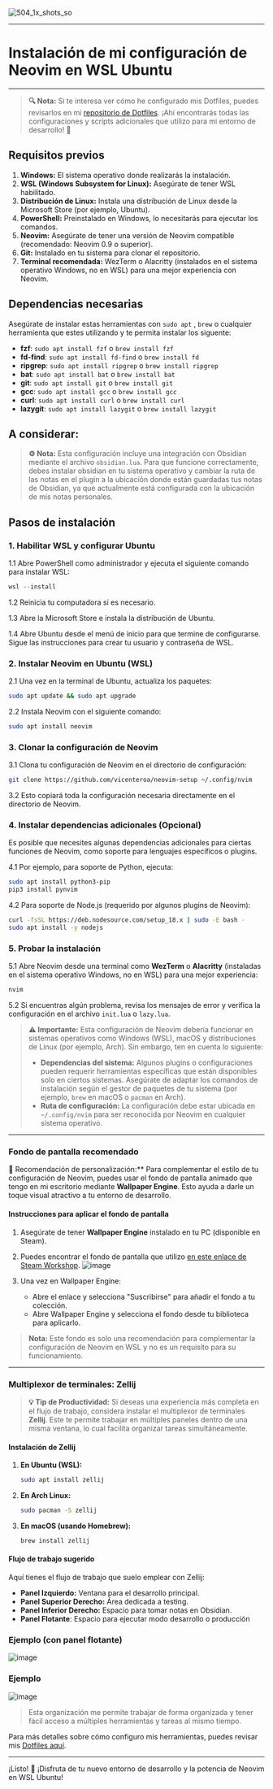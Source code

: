 ![504_1x_shots_so](https://github.com/user-attachments/assets/9b653d55-7855-4700-82b9-e26789cab8d1)

---
# Instalación de mi configuración de Neovim en WSL Ubuntu

---
> **🔍 Nota:** Si te interesa ver cómo he configurado mis Dotfiles, puedes revisarlos en mi [repositorio de Dotfiles](https://github.com/vicenteroa/Dotfiles). ¡Ahí encontrarás todas las configuraciones y scripts adicionales que utilizo para mi entorno de desarrollo! 🚀

## Requisitos previos

1. **Windows:** El sistema operativo donde realizarás la instalación.
2. **WSL (Windows Subsystem for Linux):** Asegúrate de tener WSL habilitado.
3. **Distribución de Linux:** Instala una distribución de Linux desde la Microsoft Store (por ejemplo, Ubuntu).
4. **PowerShell:** Preinstalado en Windows, lo necesitarás para ejecutar los comandos.
5. **Neovim:** Asegúrate de tener una versión de Neovim compatible (recomendado: Neovim 0.9 o superior).
6. **Git:** Instalado en tu sistema para clonar el repositorio.
7. **Terminal recomendada:** WezTerm o Alacritty (instalados en el sistema operativo Windows, no en WSL) para una mejor experiencia con Neovim.

## Dependencias necesarias

Asegúrate de instalar estas herramientas con `sudo apt` , `brew` o cualquier herramienta que estes utilizando y te permita instalar los siguente:

- **fzf**: `sudo apt install fzf` o `brew install fzf`
- **fd-find**: `sudo apt install fd-find` o `brew install fd`
- **ripgrep**: `sudo apt install ripgrep` o `brew install ripgrep`
- **bat**: `sudo apt install bat` o `brew install bat`
- **git**: `sudo apt install git` o `brew install git`
- **gcc**: `sudo apt install gcc` o `brew install gcc`
- **curl**: `sudo apt install curl` o `brew install curl`
- **lazygit**: `sudo apt install lazygit` o `brew install lazygit`

## A considerar:

> **⚙️ Nota:** Esta configuración incluye una integración con Obsidian mediante el archivo `obsidian.lua`. Para que funcione correctamente, debes instalar obsidian en tu sistema operativo y cambiar la ruta de las notas en el plugin a la ubicación donde están guardadas tus notas de Obsidian, ya que actualmente está configurada con la ubicación de mis notas personales.
> 
## Pasos de instalación

### 1. Habilitar WSL y configurar Ubuntu

1.1 Abre PowerShell como administrador y ejecuta el siguiente comando para instalar WSL:

```powershell
wsl --install
```

1.2 Reinicia tu computadora si es necesario.

1.3 Abre la Microsoft Store e instala la distribución de Ubuntu.

1.4 Abre Ubuntu desde el menú de inicio para que termine de configurarse. Sigue las instrucciones para crear tu usuario y contraseña de WSL.

### 2. Instalar Neovim en Ubuntu (WSL)

2.1 Una vez en la terminal de Ubuntu, actualiza los paquetes:

```bash
sudo apt update && sudo apt upgrade
```

2.2 Instala Neovim con el siguiente comando:

```bash
sudo apt install neovim
```

### 3. Clonar la configuración de Neovim

3.1 Clona tu configuración de Neovim en el directorio de configuración:

```bash
git clone https://github.com/vicenteroa/neovim-setup ~/.config/nvim
```

3.2 Esto copiará toda la configuración necesaria directamente en el directorio de Neovim.

### 4. Instalar dependencias adicionales (Opcional)

Es posible que necesites algunas dependencias adicionales para ciertas funciones de Neovim, como soporte para lenguajes específicos o plugins.

4.1 Por ejemplo, para soporte de Python, ejecuta:

```bash
sudo apt install python3-pip
pip3 install pynvim
```

4.2 Para soporte de Node.js (requerido por algunos plugins de Neovim):

```bash
curl -fsSL https://deb.nodesource.com/setup_18.x | sudo -E bash -
sudo apt install -y nodejs
```

### 5. Probar la instalación

5.1 Abre Neovim desde una terminal como **WezTerm** o **Alacritty** (instaladas en el sistema operativo Windows, no en WSL) para una mejor experiencia:

```bash
nvim
```


5.2 Si encuentras algún problema, revisa los mensajes de error y verifica la configuración en el archivo `init.lua` o `lazy.lua`.

> **⚠️ Importante:** Esta configuración de Neovim debería funcionar en sistemas operativos como Windows (WSL), macOS y distribuciones de Linux (por ejemplo, Arch). Sin embargo, ten en cuenta lo siguiente:
>
> - **Dependencias del sistema:** Algunos plugins o configuraciones pueden requerir herramientas específicas que están disponibles solo en ciertos sistemas. Asegúrate de adaptar los comandos de instalación según el gestor de paquetes de tu sistema (por ejemplo, `brew` en macOS o `pacman` en Arch).
> - **Ruta de configuración:** La configuración debe estar ubicada en `~/.config/nvim` para ser reconocida por Neovim en cualquier sistema operativo.
---

### Fondo de pantalla recomendado

🎨 Recomendación de personalización:** Para complementar el estilo de tu configuración de Neovim, puedes usar el fondo de pantalla animado que tengo en mi escritorio mediante **Wallpaper Engine**. Esto ayuda a darle un toque visual atractivo a tu entorno de desarrollo.

#### Instrucciones para aplicar el fondo de pantalla

1. Asegúrate de tener **Wallpaper Engine** instalado en tu PC (disponible en Steam).
2. Puedes encontrar el fondo de pantalla que utilizo [en este enlace de Steam Workshop](https://steamcommunity.com/sharedfiles/filedetails/?id=3309706653).
![image](https://github.com/user-attachments/assets/83713c7c-c621-4093-82ff-202e58a49c1b)

4. Una vez en Wallpaper Engine:
   - Abre el enlace y selecciona "Suscribirse" para añadir el fondo a tu colección.
   - Abre Wallpaper Engine y selecciona el fondo desde tu biblioteca para aplicarlo.

> **Nota:** Este fondo es solo una recomendación para complementar la configuración de Neovim en WSL y no es un requisito para su funcionamiento.

---

### Multiplexor de terminales: Zellij

> **💡 Tip de Productividad:** Si deseas una experiencia más completa en el flujo de trabajo, considera instalar el multiplexor de terminales **Zellij**. Este te permite trabajar en múltiples paneles dentro de una misma ventana, lo cual facilita organizar tareas simultáneamente.

#### Instalación de Zellij

1. **En Ubuntu (WSL):**
   ```bash
   sudo apt install zellij
   ```

2. **En Arch Linux:**
   ```bash
   sudo pacman -S zellij
   ```

3. **En macOS (usando Homebrew):**
   ```bash
   brew install zellij
   ```

#### Flujo de trabajo sugerido

Aquí tienes el flujo de trabajo que suelo emplear con Zellij:

- **Panel Izquierdo:** Ventana para el desarrollo principal.
- **Panel Superior Derecho:** Área dedicada a testing.
- **Panel Inferior Derecho:** Espacio para tomar notas en Obsidian.
- **Panel Flotante**: Espacio para ejecutar modo desarrollo o producción

### Ejemplo (con panel flotante)
![image](https://github.com/user-attachments/assets/249df7a1-11bf-4b01-aa9f-3fabd087a761)


### Ejemplo
![image](https://github.com/user-attachments/assets/c7bdd09c-275f-4b57-92b6-534e742e9420)



> Esta organización me permite trabajar de forma organizada y tener fácil acceso a múltiples herramientas y tareas al mismo tiempo.

Para más detalles sobre cómo configuro mis herramientas, puedes revisar mis [Dotfiles aquí](https://github.com/vicenteroa/Dotfiles).

---


¡Listo! 🏯 ¡Disfruta de tu nuevo entorno de desarrollo y la potencia de Neovim en WSL Ubuntu!
